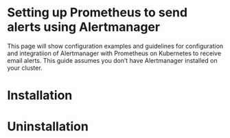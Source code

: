 # Setting up Prometheus to send alerts using Alertmanager

This page will show configuration examples and guidelines for configuration and integratiion of Alertmanager with Prometheus on Kubernetes to receive email alerts. This guide assumes you don’t have Alertmanager installed on your cluster.

# Installation

# Uninstallation 
